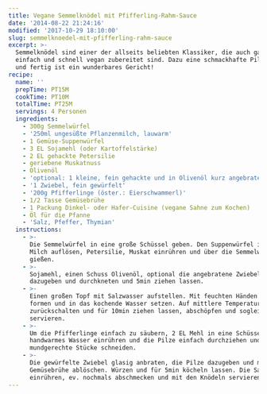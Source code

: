 ```yaml
---
title: Vegane Semmelknödel mit Pfifferling-Rahm-Sauce
date: '2014-08-22 21:24:16'
modified: '2017-10-29 18:10:00'
slug: semmelknoedel-mit-pfifferling-rahm-sauce
excerpt: >-
  Semmelknödel sind einer der allseits beliebten Klassiker, die auch ganz
  einfach und schnell vegan zubereitet sind. Dazu eine schmackhafte Pilz-Sauce
  und fertig ist ein wunderbares Gericht!
recipe:
  name: ''
  prepTime: PT15M
  cookTime: PT10M
  totalTime: PT25M
  servings: 4 Personen
  ingredients:
    - 300g Semmelwürfel
    - '250ml ungesüßte Pflanzenmilch, lauwarm'
    - 1 Gemüse-Suppenwürfel
    - 3 EL Sojamehl (oder Kartoffelstärke)
    - 2 EL gehackte Petersilie
    - geriebene Muskatnuss
    - Olivenöl
    - 'optional: 1 kleine, fein gehackte und in Olivenöl kurz angebratene Zwiebel'
    - '1 Zwiebel, fein gewürfelt'
    - '200g Pfifferlinge (öster.: Eierschwammerl)'
    - 1/2 Tasse Gemüsebrühe
    - 1 Packung Dinkel- oder Hafer-Cuisine (vegane Sahne zum Kochen)
    - Öl für die Pfanne
    - 'Salz, Pfeffer, Thymian'
  instructions:
    - >-
      Die Semmelwürfel in eine große Schüssel geben. Den Suppenwürfel in der
      Milch auflösen, Petersilie, Muskat einrühren und über die Semmelwürfel
      gießen.
    - >-
      Sojamehl, einen Schuss Olivenöl, optional die angebratene Zwiebel
      dazugeben und durchkneten und 5min ziehen lassen.
    - >-
      Einen großen Topf mit Salzwasser aufstellen. Mit feuchten Händen Knödel
      formen und in das kochende Wasser setzen. Auf mittlere Temperatur
      zurückschalten und für 10min ziehen lassen, abschöpfen und sogleich
      servieren.
    - >-
      Um die Pfifferlinge einfach zu säubern, 2 EL Mehl in eine Schüssel
      handwarmes Wasser einrühren und die Pilze einfach durchziehen und in
      mundgerechte Stücke schneiden.
    - >-
      Die gewürfelte Zwiebel glasig anbraten, die Pilze dazugeben und mit der
      Gemüsebrühe ablöschen. Würzen und für 5min köcheln lassen. Die Sahne
      einrühren, ev. nochmals abschmecken und mit den Knödeln servieren.
---
```


